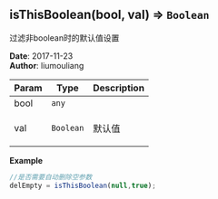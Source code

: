 ## isThisBoolean(bool, val) ⇒ <code>Boolean</code>
<p>过滤非boolean时的默认值设置</p>

**Date**: 2017-11-23  
**Author**: liumouliang  

| Param | Type | Description |
| --- | --- | --- |
| bool | <code>any</code> |  |
| val | <code>Boolean</code> | <p>默认值</p> |

**Example**  
```javascript
//是否需要自动删除空参数
delEmpty = isThisBoolean(null,true);
```
